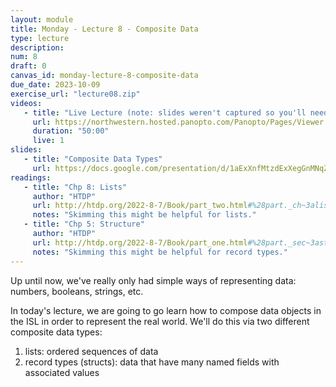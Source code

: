 ```yaml
---
layout: module
title: Monday - Lecture 8 - Composite Data
type: lecture
description:
num: 8
draft: 0
canvas_id: monday-lecture-8-composite-data
due_date: 2023-10-09
exercise_url: "lecture08.zip"
videos:
   - title: "Live Lecture (note: slides weren't captured so you'll need to use the Google Slides link to view separately)"
     url: https://northwestern.hosted.panopto.com/Panopto/Pages/Viewer.aspx?id=8c08bf44-a5b4-4a2a-aa44-b0780012e1c0
     duration: "50:00"
     live: 1
slides:
   - title: "Composite Data Types"
     url: https://docs.google.com/presentation/d/1aExXnfMtzdExXegGnMNqZQ3x4gNLdm9FHdekNnRKEa0/edit?usp=sharing
readings:
   - title: "Chp 8: Lists"
     author: "HTDP"
     url: http://htdp.org/2022-8-7/Book/part_two.html#%28part._ch~3alists1%29
     notes: "Skimming this might be helpful for lists."
   - title: "Chp 5: Structure"
     author: "HTDP"
     url: http://htdp.org/2022-8-7/Book/part_one.html#%28part._sec~3astructures%29
     notes: "Skimming this might be helpful for record types."
---
```

Up until now, we've really only had simple ways of representing data: numbers, booleans, strings, etc.

In today's lecture, we are going to go learn how to compose data objects in the ISL in order to represent the real world. We'll do this via two different composite data types:

1. lists: ordered sequences of data
2. record types (structs): data that have many named fields with associated values
